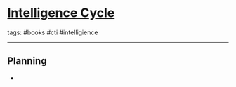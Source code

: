 # [Intelligence Cycle](https://web.archive.org/web/20160629223624/https://www.intelligencecareers.gov/icintelligence.html)
tags: #books #cti #intelligience

---

## Planning
- 